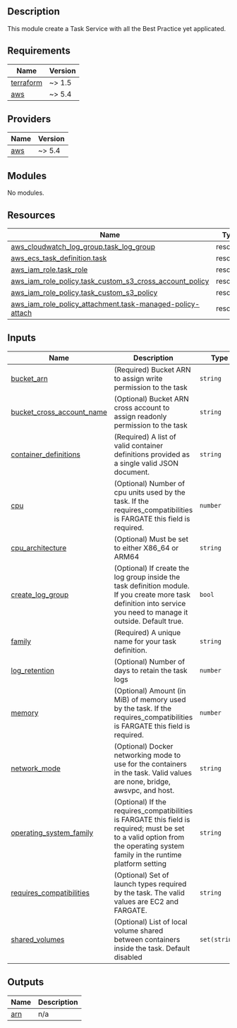 ## Description

This module create a Task Service with all the Best Practice yet applicated.

<!-- BEGINNING OF PRE-COMMIT-TERRAFORM DOCS HOOK -->
## Requirements

| Name | Version |
|------|---------|
| <a name="requirement_terraform"></a> [terraform](#requirement\_terraform) | ~> 1.5 |
| <a name="requirement_aws"></a> [aws](#requirement\_aws) | ~> 5.4 |

## Providers

| Name | Version |
|------|---------|
| <a name="provider_aws"></a> [aws](#provider\_aws) | ~> 5.4 |

## Modules

No modules.

## Resources

| Name | Type |
|------|------|
| [aws_cloudwatch_log_group.task_log_group](https://registry.terraform.io/providers/hashicorp/aws/latest/docs/resources/cloudwatch_log_group) | resource |
| [aws_ecs_task_definition.task](https://registry.terraform.io/providers/hashicorp/aws/latest/docs/resources/ecs_task_definition) | resource |
| [aws_iam_role.task_role](https://registry.terraform.io/providers/hashicorp/aws/latest/docs/resources/iam_role) | resource |
| [aws_iam_role_policy.task_custom_s3_cross_account_policy](https://registry.terraform.io/providers/hashicorp/aws/latest/docs/resources/iam_role_policy) | resource |
| [aws_iam_role_policy.task_custom_s3_policy](https://registry.terraform.io/providers/hashicorp/aws/latest/docs/resources/iam_role_policy) | resource |
| [aws_iam_role_policy_attachment.task-managed-policy-attach](https://registry.terraform.io/providers/hashicorp/aws/latest/docs/resources/iam_role_policy_attachment) | resource |

## Inputs

| Name | Description | Type | Default | Required |
|------|-------------|------|---------|:--------:|
| <a name="input_bucket_arn"></a> [bucket\_arn](#input\_bucket\_arn) | (Required) Bucket ARN to assign write permission to the task | `string` | n/a | yes |
| <a name="input_bucket_cross_account_name"></a> [bucket\_cross\_account\_name](#input\_bucket\_cross\_account\_name) | (Optional) Bucket ARN cross account to assign readonly permission to the task | `string` | `null` | no |
| <a name="input_container_definitions"></a> [container\_definitions](#input\_container\_definitions) | (Required) A list of valid container definitions provided as a single valid JSON document. | `string` | n/a | yes |
| <a name="input_cpu"></a> [cpu](#input\_cpu) | (Optional) Number of cpu units used by the task. If the requires\_compatibilities is FARGATE this field is required. | `number` | `null` | no |
| <a name="input_cpu_architecture"></a> [cpu\_architecture](#input\_cpu\_architecture) | (Optional) Must be set to either X86\_64 or ARM64 | `string` | `null` | no |
| <a name="input_create_log_group"></a> [create\_log\_group](#input\_create\_log\_group) | (Optional) If create the log group inside the task definition module. If you create more task definition into service you need to manage it outside. Default true. | `bool` | `true` | no |
| <a name="input_family"></a> [family](#input\_family) | (Required) A unique name for your task definition. | `string` | n/a | yes |
| <a name="input_log_retention"></a> [log\_retention](#input\_log\_retention) | (Optional) Number of days to retain the task logs | `number` | `30` | no |
| <a name="input_memory"></a> [memory](#input\_memory) | (Optional) Amount (in MiB) of memory used by the task. If the requires\_compatibilities is FARGATE this field is required. | `number` | `null` | no |
| <a name="input_network_mode"></a> [network\_mode](#input\_network\_mode) | (Optional) Docker networking mode to use for the containers in the task. Valid values are none, bridge, awsvpc, and host. | `string` | `null` | no |
| <a name="input_operating_system_family"></a> [operating\_system\_family](#input\_operating\_system\_family) | (Optional) If the requires\_compatibilities is FARGATE this field is required; must be set to a valid option from the operating system family in the runtime platform setting | `string` | `null` | no |
| <a name="input_requires_compatibilities"></a> [requires\_compatibilities](#input\_requires\_compatibilities) | (Optional) Set of launch types required by the task. The valid values are EC2 and FARGATE. | `string` | `null` | no |
| <a name="input_shared_volumes"></a> [shared\_volumes](#input\_shared\_volumes) | (Optional) List of local volume shared between containers inside the task. Default disabled | `set(string)` | `null` | no |

## Outputs

| Name | Description |
|------|-------------|
| <a name="output_arn"></a> [arn](#output\_arn) | n/a |

<!-- END OF PRE-COMMIT-TERRAFORM DOCS HOOK -->
